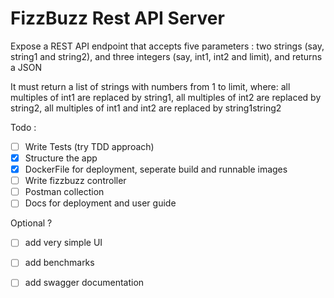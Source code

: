 # FizzBuzz Rest API Server

Expose a REST API endpoint that accepts five parameters : 
two strings (say, string1 and string2), 
and three integers (say, int1, int2 and limit), 
and returns a JSON

It must return a list of strings with numbers from 1 to limit, where:
all multiples of int1 are replaced by string1,
all multiples of int2 are replaced by string2,
all multiples of int1 and int2 are replaced by string1string2

Todo :
 - [ ] Write Tests (try TDD approach)
 - [x] Structure the app
 - [x] DockerFile for deployment, seperate build and runnable images
 - [ ] Write fizzbuzz controller
 - [ ] Postman collection
 - [ ] Docs for deployment and user guide

Optional ?
 - [ ] add very simple UI
 - [ ] add benchmarks
 - [ ] add swagger documentation



